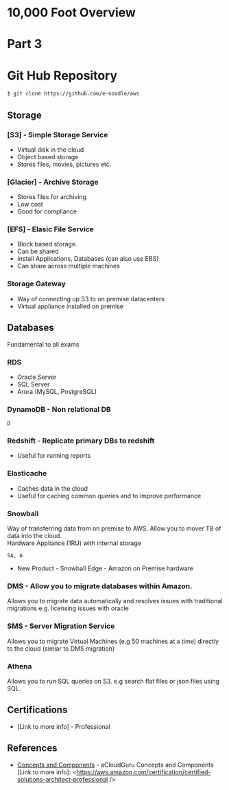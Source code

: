 # 10,000 Foot Overview
# Part 3

# Git Hub Repository
```sh
$ git clone https://github.com/e-noodle/aws
```

## Storage

### [S3] - Simple Storage Service
* Virtual disk in the cloud
* Object based storage
* Stores files, movies, pictures etc.

### [Glacier] - Archive Storage

* Stores files for archiving
* Low cost
* Good for compliance

### [EFS] - Elasic File Service
* Block based storage.
* Can be shared
* Install Applications, Databases (can also use EBS)
* Can share across multiple machines

### Storage Gateway

* Way of connecting up S3 to on premise datacenters
* Virtual appliance installed on premise

## Databases

Fundamental to all exams

### RDS

* Oracle Server
* SQL Server
* Arora (MySQL, PostgreSQL)

### DynamoDB - Non relational DB

```D```

### Redshift - Replicate primary DBs to redshift
* Useful for running reports

### Elasticache
* Caches data in the cloud
* Useful for caching common queries and to improve performance

### Snowball

Way of transferring data from on premise to AWS. Allow you to mover TB of data into the cloud.  
Hardware Appliance (1RU) with internal storage

```SA, A```

* New Product - Snowball Edge - Amazon on Premise hardware

### DMS - Allow you to migrate databases within Amazon.
Allows you to migrate data automatically and resolves issues with traditional migrations e.g. licensing issues with oracle

### SMS - Server Migration Service

Allows you to migrate Virtual Machines (e.g 50 machines at a time) directly to the cloud (simiar to DMS migration)

### Athena

Allows you to run SQL queries on S3.  e.g search flat files or json files using SQL.

## Certifications
* [Link to more info] - Professional
 
## References
*  [Concepts and Components](https://acloud.guru/course/aws-certified-solutions-architect-associate/learn/aws-overview/concepts-and-components-2/watch) - aCloudGuru Concepts and Components
[Link to more info]: <https://aws.amazon.com/certification/certified-solutions-architect-professional    />
